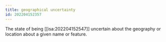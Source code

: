 ```yaml
---
title: geographical uncertainty
id: 202204152357
---
```


The state of being [[isa:202204152547]] uncertain about the geography or location about a given name or feature. 
